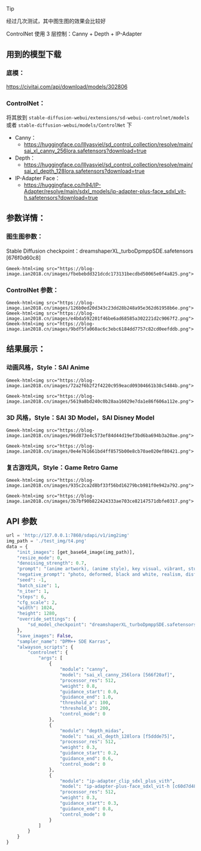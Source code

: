 > [!TIP]
> 经过几次测试，其中图生图的效果会比较好
>
> ControlNet 使用 3 层控制：Canny + Depth + IP-Adapter

## 用到的模型下载
### 底模：
https://civitai.com/api/download/models/302806

### ControlNet：
将其放到 `stable-diffusion-webui/extensions/sd-webui-controlnet/models` 或者 `stable-diffusion-webui/models/ControlNet` 下
- Canny：
  - https://huggingface.co/lllyasviel/sd_control_collection/resolve/main/sai_xl_canny_256lora.safetensors?download=true
- Depth：
  - https://huggingface.co/lllyasviel/sd_control_collection/resolve/main/sai_xl_depth_128lora.safetensors?download=true
- IP-Adapter Face：
  - https://huggingface.co/h94/IP-Adapter/resolve/main/sdxl_models/ip-adapter-plus-face_sdxl_vit-h.safetensors?download=true


## 参数详情：

### 图生图参数：
Stable Diffusion checkpoint：dreamshaperXL_turboDpmppSDE.safetensors [676f0d60c8]

`Gmeek-html<img src="https://blog-image.ian2018.cn/images/fbebebdd321dcdc173131becdbd50065e0f4a825.png">`

### ControlNet 参数：

`Gmeek-html<img src="https://blog-image.ian2018.cn/images/126b0ed20d343c23dd28b248a95e362d61958b6e.png">`
`Gmeek-html<img src="https://blog-image.ian2018.cn/images/e4bda592201f46be6ad68585a302221d2c9067f2.png">`
`Gmeek-html<img src="https://blog-image.ian2018.cn/images/9bdf5fa060ac6c3ebc6184dd7757c82cd0eefddb.png">`

## 结果展示：

### 动画风格，Style：SAI Anime

`Gmeek-html<img src="https://blog-image.ian2018.cn/images/72a2f6b2f2f4220c959eacd09304661b38c5484b.png">`

`Gmeek-html<img src="https://blog-image.ian2018.cn/images/5619a8bd240c0b28aa16029e7da1e86f606a112e.png">`

### 3D 风格，Style：SAI 3D Model，SAI Disney Model

`Gmeek-html<img src="https://blog-image.ian2018.cn/images/96d873e4c573ef84d44d19ef3bd6ba694b3a20ae.png">`

`Gmeek-html<img src="https://blog-image.ian2018.cn/images/0e4e761661bd4ff8575b00e8cb70ae020ef80421.png">`

### 复古游戏风，Style：Game Retro Game

`Gmeek-html<img src="https://blog-image.ian2018.cn/images/935c2ca2d8bf33f56bd16279bcb981f0e942a792.png">`

`Gmeek-html<img src="https://blog-image.ian2018.cn/images/3b7bf90b822424333ae703ce82147571dbfe0317.png">`

## API 参数

```python
url = 'http://127.0.0.1:7860/sdapi/v1/img2img'
img_path = './test_img/t4.png'
data = {
    "init_images": [get_base64_image(img_path)],
    "resize_mode": 0,
    "denoising_strength": 0.7,
    "prompt": "(anime artwork), (anime style), key visual, vibrant, studio anime, highly detailed",
    "negative_prompt": "photo, deformed, black and white, realism, disfigured, low contrast",
    "seed": -1,
    "batch_size": 1,
    "n_iter": 1,
    "steps": 6,
    "cfg_scale": 2,
    "width": 1024,
    "height": 1280,
    "override_settings": {
        "sd_model_checkpoint": "dreamshaperXL_turboDpmppSDE.safetensors [676f0d60c8]"
    },
    "save_images": False,
    "sampler_name": "DPM++ SDE Karras",
    "alwayson_scripts": {
        "controlnet": {
            "args": [
                {
                    "module": "canny",
                    "model": "sai_xl_canny_256lora [566f20af]",
                    "processor_res": 512,
                    "weight": 0.8,
                    "guidance_start": 0.0,
                    "guidance_end": 1.0,
                    "threshold_a": 100,
                    "threshold_b": 200,
                    "control_mode": 0
                },
                {
                    "module": "depth_midas",
                    "model": "sai_xl_depth_128lora [f5ddde75]",
                    "processor_res": 512,
                    "weight": 0.3,
                    "guidance_start": 0.2,
                    "guidance_end": 0.6,
                    "control_mode": 0
                },
                {
                    "module": "ip-adapter_clip_sdxl_plus_vith",
                    "model": "ip-adapter-plus-face_sdxl_vit-h [c60d7d48]",
                    "processor_res": 512,
                    "weight": 0.3,
                    "guidance_start": 0.3,
                    "guidance_end": 0.8,
                    "control_mode": 0
                }
            ]
        }
    }
}
```

<!-- ##{"timestamp":1703228951}## -->